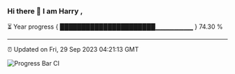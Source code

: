 ### Hi there 👋 I am Harry , 

⏳ Year progress { ██████████████████████▁▁▁▁▁▁▁▁ } 74.30 %

---

⏰ Updated on Fri, 29 Sep 2023 04:21:13 GMT

![Progress Bar CI](https://github.com/duykhang68/duykhang68/workflows/Progress%20Bar%20CI/badge.svg)
